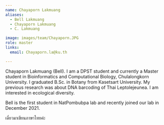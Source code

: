 ```yaml
---
name: Chayaporn Lakmuang
aliases:
  - Bell Lakmuang
  - Chayaporn Lakmuang
  - C. Lakmuang

image: images/team/Chayaporn.JPG
role: master
links:
  email: Chayaporn.la@ku.th

---
```


Chayaporn Lakmuang (Bell). I am a DPST student and currently a Master student in  Bioinformatics and Computational Biology, Chulalongkorn University. I graduated B.Sc. in Botany from Kasetsart University. My previous research was about DNA barcoding of Thai Leptolejeunea. I am interested in ecological diversity. 

Bell is the first student in NatPombubpa lab and recently joined our lab in December 2021.

เดี๋ยวมาเขียนภาษาไทยค่ะ 
